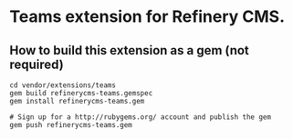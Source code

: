 # Teams extension for Refinery CMS.

## How to build this extension as a gem (not required)

    cd vendor/extensions/teams
    gem build refinerycms-teams.gemspec
    gem install refinerycms-teams.gem

    # Sign up for a http://rubygems.org/ account and publish the gem
    gem push refinerycms-teams.gem
